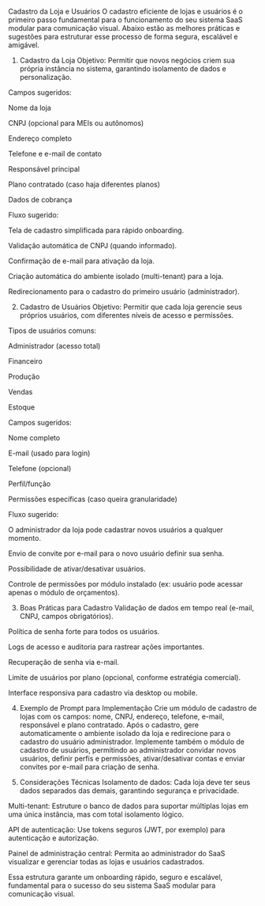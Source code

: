 Cadastro da Loja e Usuários
O cadastro eficiente de lojas e usuários é o primeiro passo fundamental para o funcionamento do seu sistema SaaS modular para comunicação visual. Abaixo estão as melhores práticas e sugestões para estruturar esse processo de forma segura, escalável e amigável.

1. Cadastro da Loja
Objetivo: Permitir que novos negócios criem sua própria instância no sistema, garantindo isolamento de dados e personalização.

Campos sugeridos:

Nome da loja

CNPJ (opcional para MEIs ou autônomos)

Endereço completo

Telefone e e-mail de contato

Responsável principal

Plano contratado (caso haja diferentes planos)

Dados de cobrança

Fluxo sugerido:

Tela de cadastro simplificada para rápido onboarding.

Validação automática de CNPJ (quando informado).

Confirmação de e-mail para ativação da loja.

Criação automática do ambiente isolado (multi-tenant) para a loja.

Redirecionamento para o cadastro do primeiro usuário (administrador).

2. Cadastro de Usuários
Objetivo: Permitir que cada loja gerencie seus próprios usuários, com diferentes níveis de acesso e permissões.

Tipos de usuários comuns:

Administrador (acesso total)

Financeiro

Produção

Vendas

Estoque

Campos sugeridos:

Nome completo

E-mail (usado para login)

Telefone (opcional)

Perfil/função

Permissões específicas (caso queira granularidade)

Fluxo sugerido:

O administrador da loja pode cadastrar novos usuários a qualquer momento.

Envio de convite por e-mail para o novo usuário definir sua senha.

Possibilidade de ativar/desativar usuários.

Controle de permissões por módulo instalado (ex: usuário pode acessar apenas o módulo de orçamentos).

3. Boas Práticas para Cadastro
Validação de dados em tempo real (e-mail, CNPJ, campos obrigatórios).

Política de senha forte para todos os usuários.

Logs de acesso e auditoria para rastrear ações importantes.

Recuperação de senha via e-mail.

Limite de usuários por plano (opcional, conforme estratégia comercial).

Interface responsiva para cadastro via desktop ou mobile.

4. Exemplo de Prompt para Implementação
Crie um módulo de cadastro de lojas com os campos: nome, CNPJ, endereço, telefone, e-mail, responsável e plano contratado. Após o cadastro, gere automaticamente o ambiente isolado da loja e redirecione para o cadastro do usuário administrador. Implemente também o módulo de cadastro de usuários, permitindo ao administrador convidar novos usuários, definir perfis e permissões, ativar/desativar contas e enviar convites por e-mail para criação de senha.

5. Considerações Técnicas
Isolamento de dados: Cada loja deve ter seus dados separados das demais, garantindo segurança e privacidade.

Multi-tenant: Estruture o banco de dados para suportar múltiplas lojas em uma única instância, mas com total isolamento lógico.

API de autenticação: Use tokens seguros (JWT, por exemplo) para autenticação e autorização.

Painel de administração central: Permita ao administrador do SaaS visualizar e gerenciar todas as lojas e usuários cadastrados.

Essa estrutura garante um onboarding rápido, seguro e escalável, fundamental para o sucesso do seu sistema SaaS modular para comunicação visual.